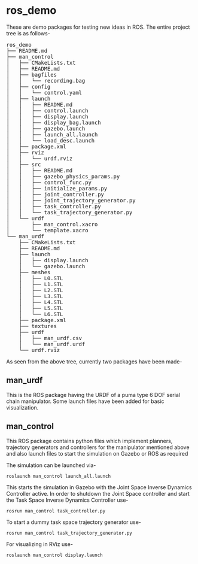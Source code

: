 # ros_demo
These are demo packages for testing new ideas in ROS. The entire project tree is as follows-
<pre>
ros_demo
├── README.md
├── man_control
│   ├── CMakeLists.txt
│   ├── README.md
│   ├── bagfiles
│   │   └── recording.bag
│   ├── config
│   │   └── control.yaml
│   ├── launch
│   │   ├── README.md
│   │   ├── control.launch
│   │   ├── display.launch
│   │   ├── display_bag.launch
│   │   ├── gazebo.launch
│   │   ├── launch_all.launch
│   │   └── load_desc.launch
│   ├── package.xml
│   ├── rviz
│   │   └── urdf.rviz
│   ├── src
│   │   ├── README.md
│   │   ├── gazebo_physics_params.py
│   │   ├── control_func.py
│   │   ├── initialize_params.py
│   │   ├── joint_controller.py
│   │   ├── joint_trajectory_generator.py
│   │   ├── task_controller.py
│   │   └── task_trajectory_generator.py
│   └── urdf
│       ├── man_control.xacro
│       └── template.xacro
└── man_urdf
    ├── CMakeLists.txt
    ├── README.md
    ├── launch
    │   ├── display.launch
    │   └── gazebo.launch
    ├── meshes
    │   ├── L0.STL
    │   ├── L1.STL
    │   ├── L2.STL
    │   ├── L3.STL
    │   ├── L4.STL
    │   ├── L5.STL
    │   └── L6.STL
    ├── package.xml
    ├── textures
    ├── urdf
    │   ├── man_urdf.csv
    │   └── man_urdf.urdf
    └── urdf.rviz
</pre>

As seen from the above tree, currently two packages have been made-
## man_urdf
This is the ROS package having the URDF of a puma type 6 DOF serial chain manipulator. Some launch files have been added for basic visualization.
## man_control
This ROS package contains python files which implement planners, trajectory generators and controllers for the manipulator mentioned above and also launch files to start the simulation on Gazebo or ROS as required

The simulation can be launched via-

```
roslaunch man_control launch_all.launch
```
This starts the simulation in Gazebo with the Joint Space Inverse Dynamics Controller active. In order to shutdown the Joint Space controller and start the Task Space Inverse Dynamics Controller use-
```
rosrun man_control task_controller.py
```
To start a dummy task space trajectory generator use-
```
rosrun man_control task_trajectory_generator.py
```
For visualizing in RViz use-
```
roslaunch man_control display.launch
```